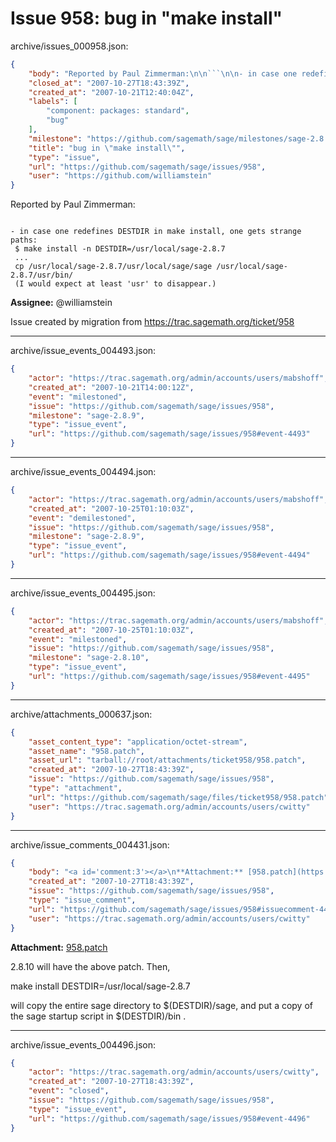 # Issue 958: bug in "make install"

archive/issues_000958.json:
```json
{
    "body": "Reported by Paul Zimmerman:\n\n```\n\n- in case one redefines DESTDIR in make install, one gets strange paths:\n $ make install -n DESTDIR=/usr/local/sage-2.8.7\n ...\n cp /usr/local/sage-2.8.7/usr/local/sage/sage /usr/local/sage-2.8.7/usr/bin/\n (I would expect at least 'usr' to disappear.)\n```\n\n**Assignee:** @williamstein\n\nIssue created by migration from https://trac.sagemath.org/ticket/958\n\n",
    "closed_at": "2007-10-27T18:43:39Z",
    "created_at": "2007-10-21T12:40:04Z",
    "labels": [
        "component: packages: standard",
        "bug"
    ],
    "milestone": "https://github.com/sagemath/sage/milestones/sage-2.8.10",
    "title": "bug in \"make install\"",
    "type": "issue",
    "url": "https://github.com/sagemath/sage/issues/958",
    "user": "https://github.com/williamstein"
}
```
Reported by Paul Zimmerman:

```

- in case one redefines DESTDIR in make install, one gets strange paths:
 $ make install -n DESTDIR=/usr/local/sage-2.8.7
 ...
 cp /usr/local/sage-2.8.7/usr/local/sage/sage /usr/local/sage-2.8.7/usr/bin/
 (I would expect at least 'usr' to disappear.)
```

**Assignee:** @williamstein

Issue created by migration from https://trac.sagemath.org/ticket/958





---

archive/issue_events_004493.json:
```json
{
    "actor": "https://trac.sagemath.org/admin/accounts/users/mabshoff",
    "created_at": "2007-10-21T14:00:12Z",
    "event": "milestoned",
    "issue": "https://github.com/sagemath/sage/issues/958",
    "milestone": "sage-2.8.9",
    "type": "issue_event",
    "url": "https://github.com/sagemath/sage/issues/958#event-4493"
}
```



---

archive/issue_events_004494.json:
```json
{
    "actor": "https://trac.sagemath.org/admin/accounts/users/mabshoff",
    "created_at": "2007-10-25T01:10:03Z",
    "event": "demilestoned",
    "issue": "https://github.com/sagemath/sage/issues/958",
    "milestone": "sage-2.8.9",
    "type": "issue_event",
    "url": "https://github.com/sagemath/sage/issues/958#event-4494"
}
```



---

archive/issue_events_004495.json:
```json
{
    "actor": "https://trac.sagemath.org/admin/accounts/users/mabshoff",
    "created_at": "2007-10-25T01:10:03Z",
    "event": "milestoned",
    "issue": "https://github.com/sagemath/sage/issues/958",
    "milestone": "sage-2.8.10",
    "type": "issue_event",
    "url": "https://github.com/sagemath/sage/issues/958#event-4495"
}
```



---

archive/attachments_000637.json:
```json
{
    "asset_content_type": "application/octet-stream",
    "asset_name": "958.patch",
    "asset_url": "tarball://root/attachments/ticket958/958.patch",
    "created_at": "2007-10-27T18:43:39Z",
    "issue": "https://github.com/sagemath/sage/issues/958",
    "type": "attachment",
    "url": "https://github.com/sagemath/sage/files/ticket958/958.patch",
    "user": "https://trac.sagemath.org/admin/accounts/users/cwitty"
}
```



---

archive/issue_comments_004431.json:
```json
{
    "body": "<a id='comment:3'></a>\n**Attachment:** [958.patch](https://github.com/sagemath/sage/files/ticket958/958.patch)\n\n2.8.10 will have the above patch.  Then, \n\nmake install DESTDIR=/usr/local/sage-2.8.7\n\nwill copy the entire sage directory to $(DESTDIR)/sage, and put a copy of the sage startup script in $(DESTDIR)/bin .",
    "created_at": "2007-10-27T18:43:39Z",
    "issue": "https://github.com/sagemath/sage/issues/958",
    "type": "issue_comment",
    "url": "https://github.com/sagemath/sage/issues/958#issuecomment-4431",
    "user": "https://trac.sagemath.org/admin/accounts/users/cwitty"
}
```

<a id='comment:3'></a>
**Attachment:** [958.patch](https://github.com/sagemath/sage/files/ticket958/958.patch)

2.8.10 will have the above patch.  Then, 

make install DESTDIR=/usr/local/sage-2.8.7

will copy the entire sage directory to $(DESTDIR)/sage, and put a copy of the sage startup script in $(DESTDIR)/bin .



---

archive/issue_events_004496.json:
```json
{
    "actor": "https://trac.sagemath.org/admin/accounts/users/cwitty",
    "created_at": "2007-10-27T18:43:39Z",
    "event": "closed",
    "issue": "https://github.com/sagemath/sage/issues/958",
    "type": "issue_event",
    "url": "https://github.com/sagemath/sage/issues/958#event-4496"
}
```
